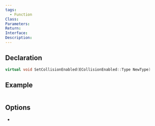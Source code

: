 ```yaml
---
tags:
  - Function
Class: 
Parameters: 
Return: 
Interface: 
Description:
---
```


## Declaration

```cpp
virtual void SetCollisionEnabled(ECollisionEnabled::Type NewType)
```

## Example

```cpp
```

## Options
- 